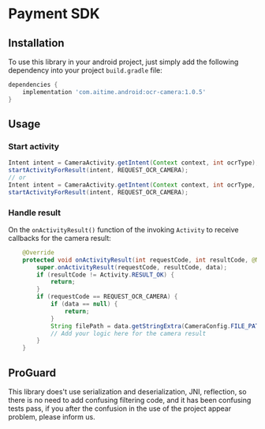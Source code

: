 # Payment SDK

## Installation ##
To use this library in your android project, just simply add the following dependency into your project `build.gradle` file:
```gradle
dependencies {
    implementation 'com.aitime.android:ocr-camera:1.0.5'
}
```

## Usage ##
### Start activity ###
```java
Intent intent = CameraActivity.getIntent(Context context, int ocrType);
startActivityForResult(intent, REQUEST_OCR_CAMERA);
// or
Intent intent = CameraActivity.getIntent(Context context, int ocrType, String filePath);
startActivityForResult(intent, REQUEST_OCR_CAMERA);
```

### Handle result ###
On the `onActivityResult()` function of the invoking `Activity`  to receive callbacks for the camera result:
```java
    @Override
    protected void onActivityResult(int requestCode, int resultCode, @Nullable Intent data) {
        super.onActivityResult(requestCode, resultCode, data);
        if (resultCode != Activity.RESULT_OK) {
            return;
        }
        if (requestCode == REQUEST_OCR_CAMERA) {
            if (data == null) {
                return;
            }
            String filePath = data.getStringExtra(CameraConfig.FILE_PATH);
            // Add your logic here for the camera result
        }
    }
```

## ProGuard ##
This library does't use serialization and deserialization, JNI, reflection, so there is no need to add confusing filtering code, and it has been confusing tests pass, if you after the confusion in the use of the project appear problem, please inform us.

